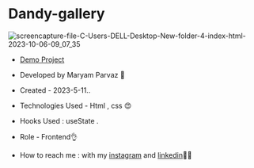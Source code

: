 # Dandy-gallery
![screencapture-file-C-Users-DELL-Desktop-New-folder-4-index-html-2023-10-06-09_07_35](https://github.com/maryamparvaz/Dandy-gallery/assets/124708513/04216be5-1ecd-4eef-b8e2-66a17c7f3760)


- [Demo Project](https://maryamparvaz.github.io/Dandy-gallery/)

- Developed by Maryam Parvaz 🙎

- Created - 2023-5-11..

- Technologies Used - Html , css 😍

- Hooks Used : useState .

- Role - Frontend👌

- How to reach me : with my [instagram](https://www.instagram.com/maryamparvaz_web) and [linkedin](https://www.linkedin.com/in/maryamparvaz)👩‍💻
